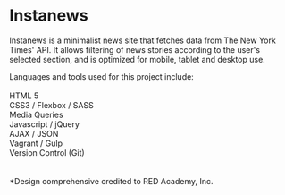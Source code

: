 # Instanews
Instanews is a minimalist news site that fetches data from The New York Times' API. It allows filtering of news stories according to the user's selected section, and is optimized for mobile, tablet and desktop use.

Languages and tools used for this project include:<Br><Br>
HTML 5<Br>
CSS3 / Flexbox / SASS<Br>
Media Queries<Br>
Javascript / jQuery<Br>
AJAX / JSON<Br>
Vagrant / Gulp<Br>
Version Control (Git)
<br>
<br>
<br>
*Design comprehensive credited to RED Academy, Inc.
